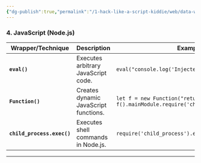 ```yaml
---
{"dg-publish":true,"permalink":"/1-hack-like-a-script-kiddie/web/data-wrapper/javascript-data-wrapper/","noteIcon":"","created":"2025-04-15T14:11:19.598-04:00"}
---
```



















### **4. JavaScript (Node.js)**

|**Wrapper/Technique**|**Description**|**Example Exploit**|
|---|---|---|
|**`eval()`**|Executes arbitrary JavaScript code.|`eval("console.log('Injected Code')")`|
|**`Function()`**|Creates dynamic JavaScript functions.|`let f = new Function("return process"); f().mainModule.require('child_process').exec('whoami');`|
|**`child_process.exec()`**|Executes shell commands in Node.js.|`require('child_process').exec('whoami', console.log);`|

---

